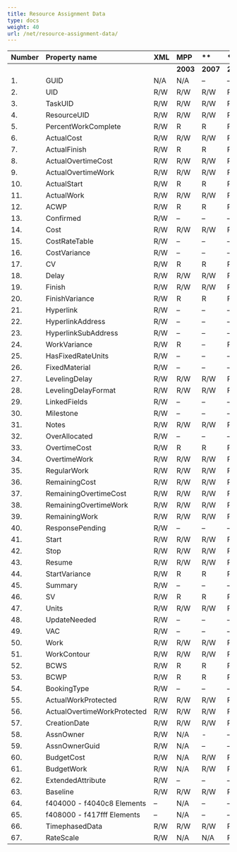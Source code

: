 ```yaml
---
title: Resource Assignment Data
type: docs
weight: 40
url: /net/resource-assignment-data/
---
```


|**Number** |**Property name** |**XML** |**MPP** |** |** |** |
| :- | :- | :- | :- | :- | :- | :- |
| | | |**2003** |**2007** |**2010** |**2013** |
|1. |GUID |N/A |N/A |– |– |- |
|2. |UID |R/W |R/W |R/W |R/W |R/W |
|3. |TaskUID |R/W |R/W |R/W |R/W |R/W |
|4. |ResourceUID |R/W |R/W |R/W |R/W |R/W |
|5. |PercentWorkComplete |R/W |R |R |R |R |
|6. |ActualCost |R/W |R/W |R/W |R/W |R/W |
|7. |ActualFinish |R/W |R |R |R |R |
|8. |ActualOvertimeCost |R/W |R/W |R/W |R/W |R/W |
|9. |ActualOvertimeWork |R/W |R/W |R/W |R/W |R/W |
|10. |ActualStart |R/W |R |R |R |R |
|11. |ActualWork |R/W |R/W |R/W |R/W |R/W |
|12. |ACWP |R/W |R |R |R |R |
|13. |Confirmed |R/W |– |– |– |- |
|14. |Cost |R/W |R/W |R/W |R/W |R/W |
|15. |CostRateTable |R/W |– |– |– |- |
|16. |CostVariance |R/W |– |– |– |- |
|17. |CV |R/W |R |R |R |R |
|18. |Delay |R/W |R/W |R/W |R/W |R/W |
|19. |Finish |R/W |R/W |R/W |R/W |R/W |
|20. |FinishVariance |R/W |R |R |R |R |
|21. |Hyperlink |R/W |– |– |– |- |
|22. |HyperlinkAddress |R/W |– |– |– |- |
|23. |HyperlinkSubAddress |R/W |– |– |– |- |
|24. |WorkVariance |R/W |R |– |R |R |
|25. |HasFixedRateUnits |R/W |– |– |– |- |
|26. |FixedMaterial |R/W |– |– |– |- |
|27. |LevelingDelay |R/W |R/W |R/W |R/W |R/W |
|28. |LevelingDelayFormat |R/W |R/W |R/W |R/W |R/W |
|29. |LinkedFields |R/W |– |– |– |- |
|30. |Milestone |R/W |– |– |– |- |
|31. |Notes |R/W |R/W |R/W |R/W |R/W |
|32. |OverAllocated |R/W |– |– |– |- |
|33. |OvertimeCost |R/W |R |R |R |R |
|34. |OvertimeWork |R/W |R/W |R/W |R/W |R/W |
|35. |RegularWork |R/W |R/W |R/W |R/W |R/W |
|36. |RemainingCost |R/W |R/W |R/W |R/W |R/W |
|37. |RemainingOvertimeCost |R/W |R/W |R/W |R/W |R/W |
|38. |RemainingOvertimeWork |R/W |R/W |R/W |R/W |R/W |
|39. |RemainingWork |R/W |R/W |R/W |R/W |R/W |
|40. |ResponsePending |R/W |– |– |– |- |
|41. |Start |R/W |R/W |R/W |R/W |R/W |
|42. |Stop |R/W |R/W |R/W |R/W |R/W |
|43. |Resume |R/W |R/W |R/W |R/W |R/W |
|44. |StartVariance |R/W |R |R |R |R |
|45. |Summary |R/W |– |– |– |- |
|46. |SV |R/W |R |R |R |R |
|47. |Units |R/W |R/W |R/W |R/W |R/W |
|48. |UpdateNeeded |R/W |– |– |– |- |
|49. |VAC |R/W |– |– |– |- |
|50. |Work |R/W |R/W |R/W |R/W |R/W |
|51. |WorkContour |R/W |R/W |R/W |R/W |R/W |
|52. |BCWS |R/W |R |R |R |R |
|53. |BCWP |R/W |R |R |R |R |
|54. |BookingType |R/W |– |– |– | |
|55. |ActualWorkProtected |R/W |R/W |R/W |R/W |R/W |
|56. |ActualOvertimeWorkProtected |R/W |R/W |R/W |R/W |R/W |
|57. |CreationDate |R/W |R/W |R/W |R/W |R/W |
|58. |AssnOwner |R/W |N/A |- |– |- |
|59. |AssnOwnerGuid |R/W |N/A |– |– |- |
|60. |BudgetCost |R/W |N/A |R/W |R/W |R/W |
|61. |BudgetWork |R/W |N/A |R/W |R/W |R/W |
|62. |ExtendedAttribute |R/W |– |– |– |- |
|63. |Baseline |R/W |R/W |R/W |R/W |R/W |
|64. |f404000 - f4040c8 Elements |– |N/A |– |– |- |
|65. |f408000 - f417fff Elements |– |N/A |– |– |- |
|66. |TimephasedData |R/W |R/W |R/W |R/W |R/W |
|67. |RateScale |R/W |N/A |N/A |R/W |R/W |

